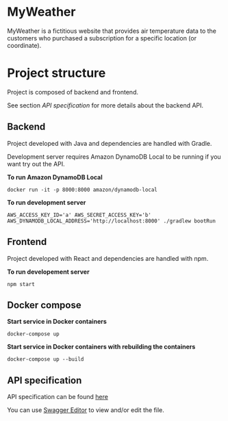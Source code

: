 # MyWeather

MyWeather is a fictitious website that provides air temperature data to the customers who purchased a subscription for a specific location (or coordinate).

# Project structure

Project is composed of backend and frontend.

See section *API specification* for more details about the backend API.

## Backend

Project developed with Java and dependencies are handled with Gradle.

Development server requires Amazon DynamoDB Local to be running if you want try out the API.

**To run Amazon DynamoDB Local**
```
docker run -it -p 8000:8000 amazon/dynamodb-local
```

**To run development server**
```
AWS_ACCESS_KEY_ID='a' AWS_SECRET_ACCESS_KEY='b' AWS_DYNAMODB_LOCAL_ADDRESS='http://localhost:8000' ./gradlew bootRun
```

## Frontend

Project developed with React and dependencies are handled with npm.

**To run developement server**
```
npm start
```

## Docker compose

**Start service in Docker containers**
```
docker-compose up
```

**Start service in Docker containers with rebuilding the containers**
```
docker-compose up --build
```

## API specification

API specification can be found [here](api/myweather.com.yml)

You can use [Swagger Editor](https://editor.swagger.io/) to view and/or edit the file.